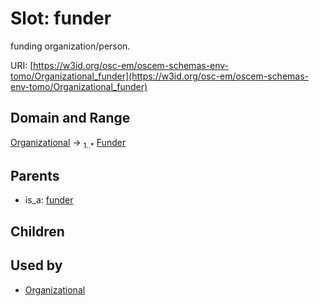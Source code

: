 
# Slot: funder

funding organization/person.

URI: [https://w3id.org/osc-em/oscem-schemas-env-tomo/Organizational_funder](https://w3id.org/osc-em/oscem-schemas-env-tomo/Organizational_funder)


## Domain and Range

[Organizational](Organizational.md) &#8594;  <sub>1..\*</sub> [Funder](Funder.md)

## Parents

 *  is_a: [funder](funder.md)

## Children


## Used by

 * [Organizational](Organizational.md)
